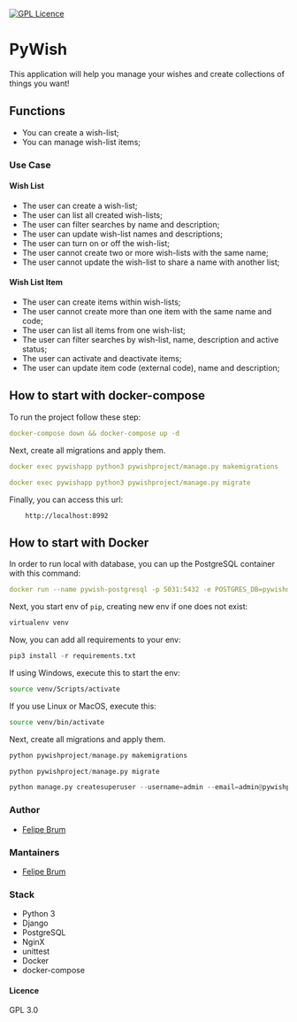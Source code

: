 [![GPL Licence](https://badges.frapsoft.com/os/gpl/gpl.svg?v=103)](https://opensource.org/licenses/GPL-3.0/) 

# PyWish

This application will help you manage your wishes and create collections of things you want!

## Functions

* You can create a wish-list;
* You can manage wish-list items;

### Use Case

#### Wish List

* The user can create a wish-list;
* The user can list all created wish-lists;
* The user can filter searches by name and description;
* The user can update wish-list names and descriptions;
* The user can turn on or off the wish-list;
* The user cannot create two or more wish-lists with the same name;
* The user cannot update the wish-list to share a name with another list;

#### Wish List Item

* The user can create items within wish-lists;
* The user cannot create more than one item with the same name and code;
* The user can list all items from one wish-list;
* The user can filter searches by wish-list, name, description and active status;
* The user can activate and deactivate items;
* The user can update item code (external code), name and description;

## How to start with docker-compose

To run the project follow these step:

``` yml
docker-compose down && docker-compose up -d
```

Next, create all migrations and apply them.

``` yml
docker exec pywishapp python3 pywishproject/manage.py makemigrations

docker exec pywishapp python3 pywishproject/manage.py migrate
```

Finally, you can access this url:

```text
    http://localhost:8992
```

## How to start with Docker

In order to run local with database, you can up the PostgreSQL container with this command:

```yml
docker run --name pywish-postgresql -p 5031:5432 -e POSTGRES_DB=pywishdb -e POSTGRES_USER=pywishuser -e POSTGRES_PASSWORD=pywishpostgres -d postgres
```

Next, you start env of `pip`, creating new env if one does not exist:

```bash
virtualenv venv
```

Now, you can add all requirements to your env:

```python
pip3 install -r requirements.txt
```

If using Windows, execute this to start the env:

```bash
source venv/Scripts/activate
```

If you use Linux or MacOS, execute this:

```bash
source venv/bin/activate
```

Next, create all migrations and apply them.

```python
python pywishproject/manage.py makemigrations

python pywishproject/manage.py migrate

python manage.py createsuperuser --username=admin --email=admin@pywishproject.com

```

### Author

* [Felipe Brum](https://github.com/fbrump/)

### Mantainers

* [Felipe Brum](https://github.com/fbrump/)

### Stack

* Python 3
* Django
* PostgreSQL
* NginX
* unittest
* Docker
* docker-compose

#### Licence

GPL 3.0
